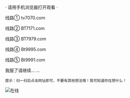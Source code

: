 ·  请用手机浏览器打开观看  ·


线路①  	tv7070.com

线路②  	BT7171.com

线路③  	BT7979.com

线路④  	Bt9995.com

线路⑤  	Bt9991.com

我服了请继续... ...


    提示：扫一扫后点击网址即可，不要有其他想法哦！我可知道你在想什么！

![在线](https://github.com/raran2018/zuixin/blob/master/Q.png?raw=true)

